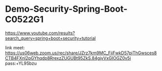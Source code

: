 # Demo-Security-Spring-Boot-C0522G1
https://www.youtube.com/results?search_query=spring+boot+security+tutorial

link meet:
https://us06web.zoom.us/rec/share/JZrz7km9MC_FijFwkD57pjThGwsces8CTB4FXnl2pGYhqdp8RrexzZUGUBt95ZkS.84gjvVxGIOGZ0v5i 
pass:+YL9Sbzu
